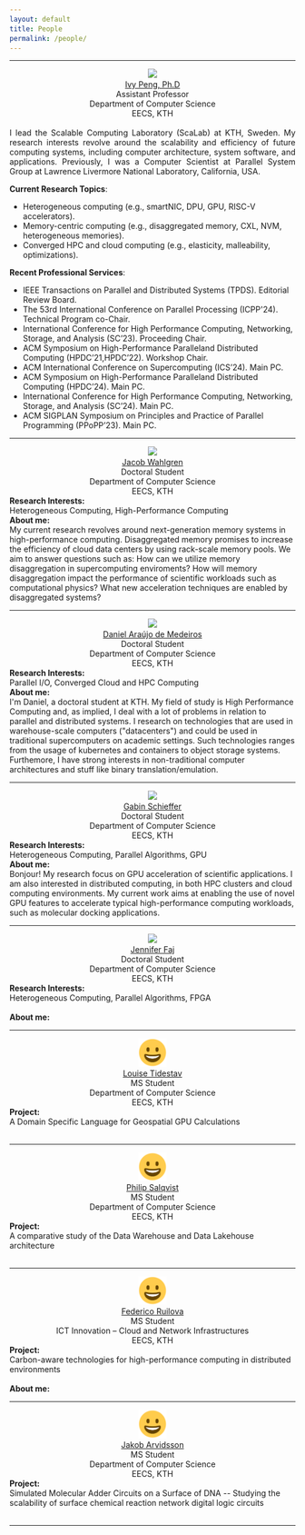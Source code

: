 ```yaml
---
layout: default
title: People
permalink: /people/
---
```


------

<section align="center">
<img width="50" src="https://ibpeng.github.io/small.png"><br>
<a href="https://ibpeng.github.io/">Ivy Peng, Ph.D</a><br>
Assistant Professor<br>
Department of Computer Science<br>
EECS, KTH<br>
</section><br>


<div style="text-align: justify">I lead the Scalable Computing Laboratory (ScaLab) at KTH, Sweden. My research interests revolve around the scalability and efficiency of future computing systems, including computer architecture, system software, and applications. Previously, I was a Computer Scientist at Parallel System Group at Lawrence Livermore National Laboratory, California, USA.</div>

**Current Research Topics**:
+ Heterogeneous computing (e.g., smartNIC, DPU, GPU, RISC-V accelerators).
+ Memory-centric computing (e.g., disaggregated memory, CXL, NVM, heterogeneous memories).
+ Converged HPC and cloud computing (e.g., elasticity, malleability, optimizations).

**Recent Professional Services**:  
+ IEEE Transactions on Parallel and Distributed Systems (TPDS). Editorial Review Board.<br>
+ The 53rd International Conference on Parallel Processing (ICPP'24). Technical Program co-Chair. <br>
+ International Conference for High Performance Computing, Networking, Storage, and Analysis (SC’23). Proceeding Chair.<br>
+ ACM Symposium on High-Performance Paralleland Distributed Computing (HPDC’21,HPDC’22). Workshop Chair.<br>
+ ACM International Conference on Supercomputing (ICS’24). Main PC.<br>
+ ACM Symposium on High-Performance Paralleland Distributed Computing (HPDC’24). Main PC.<br>
+ International Conference for High Performance Computing, Networking, Storage, and Analysis (SC’24). Main PC.<br>
+ ACM SIGPLAN Symposium on Principles and Practice of Parallel Programming (PPoPP’23). Main PC.<br>

------

<section align="center">
<img width="70" src="https://www.kth.se/files/avatar/jacobwah"><br>
<a href="https://www.kth.se/profile/jacobwah">Jacob Wahlgren</a><br>
Doctoral Student<br>
Department of Computer Science<br>
EECS, KTH<br>
</section>

<section align="left">
<strong>Research Interests:</strong><br>
Heterogeneous Computing, High-Performance Computing<br>
</section>
<div align="left">
<strong>About me:</strong><br>
My current research revolves around next-generation memory systems in high-performance computing. Disaggregated memory promises to increase the efficiency of cloud data centers by using rack-scale memory pools. We aim to answer questions such as: How can we utilize memory disaggregation in supercomputing enviroments? How will memory disaggregation impact the performance of scientific workloads such as computational physics? What new acceleration techniques are enabled by disaggregated systems?

</div>

------

<section align="center">
<img width="70" src="https://www.kth.se/files/avatar/dadm"><br>
<a href="https://www.kth.se/profile/dadm/">Daniel Araújo de Medeiros</a><br>
Doctoral Student<br>
Department of Computer Science<br>
EECS, KTH<br>
</section>

<section align="left">
<strong>Research Interests:</strong><br>
Parallel I/O, Converged Cloud and HPC Computing<br>
</section>
<div align="left">
<strong>About me:</strong><br>
I'm Daniel, a doctoral student at KTH. My field of study is High Performance Computing and, as implied, I deal with a lot of problems in relation to parallel and distributed systems.
I research on technologies that are used in warehouse-scale computers ("datacenters") and could be used in traditional supercomputers on academic settings. Such technologies ranges from the usage of kubernetes and containers to object storage systems. Furthemore, I have strong interests in non-traditional computer architectures and stuff like binary translation/emulation.

</div>

------

<section align="center">
<img width="70" src="https://www.kth.se/files/avatar/gabins"><br>
<a href="https://www.kth.se/profile/gabins">Gabin Schieffer</a><br>
Doctoral Student<br>
Department of Computer Science<br>
EECS, KTH<br>
</section>

<section align="left">
<strong>Research Interests:</strong><br>
Heterogeneous Computing, Parallel Algorithms, GPU<br>
</section>
<div align="left">
<strong>About me:</strong><br>
Bonjour! My research focus on GPU acceleration of scientific applications.  I am also interested in distributed computing, in both HPC clusters and cloud computing environments. My current work aims at enabling the use of novel GPU features to accelerate typical high-performance computing workloads, such as molecular docking applications.
</div>


------

<section align="center">
<img width="70" src="https://www.kth.se/files/avatar/faj"><br>
<a href="https://www.kth.se/profile/faj">Jennifer Faj</a><br>
Doctoral Student<br>
Department of Computer Science<br>
EECS, KTH<br>
</section>

<section align="left">
<strong>Research Interests:</strong><br>
Heterogeneous Computing, Parallel Algorithms, FPGA<br>
</section><br>

<div align="left">
<strong>About me:</strong><br>


</div>

------

<section align="center">
<img width="50" src="../assets/images/profile.png"><br>
<a href="">Louise Tidestav</a><br>
MS Student<br>
Department of Computer Science<br>
EECS, KTH<br>
</section>

<section align="left">
<strong>Project:</strong><br>
A Domain Specific Language for Geospatial GPU Calculations<br>
</section><br>

------

<section align="center">
<img width="50" src="../assets/images/profile.png"><br>
<a href="">Philip Salqvist</a><br>
MS Student<br>
Department of Computer Science<br>
EECS, KTH<br>
</section>

<section align="left">
<strong>Project:</strong><br>
A comparative study of the Data Warehouse and Data Lakehouse architecture<br>
</section><br>

------

<section align="center">
<img width="50" src="../assets/images/profile.png"><br>
<a href="">Federico Ruilova</a><br>
MS Student<br>
ICT Innovation – Cloud and Network Infrastructures<br>
EECS, KTH<br>
</section>

<section align="left">
<strong>Project:</strong><br>
Carbon-aware technologies for high-performance computing in distributed environments<br>
</section><br>

<div align="left">
<strong>About me:</strong><br>


</div>

------

<section align="center">
<img width="50" src="../assets/images/profile.png"><br>
<a href="">Jakob Arvidsson</a><br>
MS Student<br>
Department of Computer Science<br>
EECS, KTH<br>
</section>

<section align="left">
<strong>Project:</strong><br>
Simulated Molecular Adder Circuits on a Surface of DNA -- Studying the scalability of surface chemical reaction network digital logic circuits
<br>
</section><br>

------
